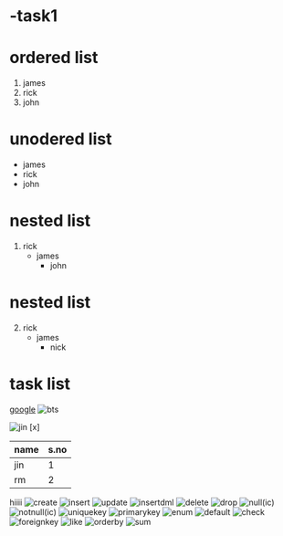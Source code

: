 # -task1
# ordered list
1. james
2. rick
3. john
# unodered list
- james
- rick
- john
# nested list
1. rick
   - james
     - john
# nested list
2. rick
   - james
     - nick
  
 # task list
[google](http://google.com)
![bts](https://cdn.vox-cdn.com/thumbor/-R0U431icRxE2shzwRSP8mfXobc=/0x0:2874x1222/1200x800/filters:focal(1319x224:1777x682)/cdn.vox-cdn.com/uploads/chorus_image/image/60052357/Screen_Shot_2021_05_21_at_12.27.27_PM.7.png)

![jin](https://c.tenor.com/5lSouLlhNNsAAAAC/bts-life-goes-on-bts.gif)
[x]

name|s.no
----|-----
jin|1
rm|2
hiiii
![create](https://user-images.githubusercontent.com/94949593/174588751-9bb1f3cf-0bae-4d44-8299-b113d262a398.png)
![insert](https://user-images.githubusercontent.com/94949593/174589227-9f31db2c-98f2-43de-b82a-f9b5c91a9797.png)
![update](https://user-images.githubusercontent.com/94949593/174589363-172abc60-b4a2-4dc3-bcce-2165bf78f050.png)
![insertdml](https://user-images.githubusercontent.com/94949593/174589451-fac5a142-34f7-4000-9938-3ddc9b096845.png)
![delete](https://user-images.githubusercontent.com/94949593/174589637-ff53ccfa-b8c4-4396-9a65-55580ac9b949.png)
![drop](https://user-images.githubusercontent.com/94949593/174589779-c2370f00-fae1-405b-b9ff-4aacd3a0fdc5.png)
![null(ic)](https://user-images.githubusercontent.com/94949593/174590246-9eb82119-962e-4426-b0e7-49cdf3c3f15a.png)
![notnull(ic)](https://user-images.githubusercontent.com/94949593/174590337-e98f4fd8-bc7a-4905-8c6d-7078ea0e6472.png)
![uniquekey](https://user-images.githubusercontent.com/94949593/174590445-22391df2-cfc3-4506-9134-2658f0ff182f.png)
![primarykey](https://user-images.githubusercontent.com/94949593/174590583-ad59a59d-77c0-412f-a092-ca58c41ac640.png)
![enum](https://user-images.githubusercontent.com/94949593/174590682-efaf049c-3f46-4f8e-be35-f18ed5003d44.png)
![default](https://user-images.githubusercontent.com/94949593/174590784-85920ad6-0fde-4722-a550-851393200628.png)
![check](https://user-images.githubusercontent.com/94949593/174590992-87ca1688-9035-4cec-9149-14435909c058.png)
![foreignkey](https://user-images.githubusercontent.com/94949593/174591165-749dae6e-b3f2-4b2e-98ed-8ec38cba6b14.png)
![like](https://user-images.githubusercontent.com/94949593/174591983-9c399180-7234-416e-aa32-3bd16ccc8ba0.png)
![orderby](https://user-images.githubusercontent.com/94949593/174592622-a9695a89-dd71-44a4-86e6-6d31e5f6cec5.png)
![sum](https://user-images.githubusercontent.com/94949593/174592755-604561d9-b542-4a7a-a2a4-65e37330479a.png)






   
